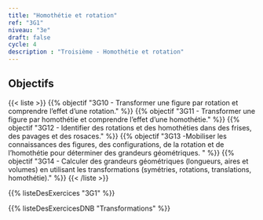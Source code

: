```yaml
---
title: "Homothétie et rotation"
ref: "3G1"
niveau: "3e"
draft: false
cycle: 4
description : "Troisième - Homothétie et rotation"
---
```



<h2 class="ui horizontal divider header">Objectifs</h2>

{{< liste >}}
	{{% objectif "3G10 - Transformer une figure par rotation et comprendre l’effet d’une rotation." %}}
	{{% objectif "3G11 - Transformer une figure par homothétie et comprendre l’effet d’une homothétie." %}}
	{{% objectif "3G12 - Identifier des rotations et des homothéties dans des frises, des pavages et des rosaces." %}}
	{{% objectif "3G13 -Mobiliser les connaissances des figures, des configurations, de la rotation et de l’homothétie pour déterminer des grandeurs géométriques. " %}}
	{{% objectif "3G14 - Calculer des grandeurs géométriques (longueurs, aires et volumes) en utilisant les transformations (symétries, rotations, translations, homothétie)." %}}
{{< /liste >}}

{{% listeDesExercices "3G1" %}}

{{% listeDesExercicesDNB "Transformations" %}}

